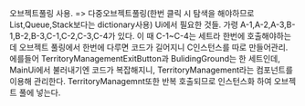 오브젝트풀링 사용. => 다중오브젝트풀링(한번 클릭 시 탐색을 해야하므로 List,Queue,Stack보다는 dictionary사용)
Ui에서 필요한 것들. 가령 A-1,A-2,A-3,B-1,B-2,B-3,C-1,C-2,C-3,C-4가 있다. 이 때 C-1~C-4는 세트라 한번에 호출해야하는데
오브젝트 풀링에서 한번에 다루면 코드가 길어지니 C인스턴스를 따로 만들어관리.
에를들어 TerritoryManagementExitButton과 BulidingGround는 한 세트인데, MainUi에서 불러내기엔 코드가 복잡해지니, TerritoryManagement라는 컴포넌트를 이용해 관리한다. 
TerritoryManagemnt또한 반복 호출되므로 인스턴스화 하여 오브젝트 풀에 넣는다.
